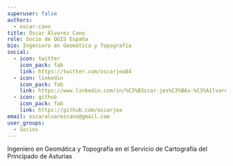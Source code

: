 ```yaml
---
superuser: false
authors:
  - oscar-cano
title: Óscar Álvarez Cano
role: Socio de QGIS España
bio: Ingeniero en Geomática y Topografía
social:
  - icon: twitter
    icon_pack: fab
    link: https://twitter.com/oscarjea84
  - icon: linkedin
    icon_pack: fab
    link: https://www.linkedin.com/in/%C3%B3scar-jes%C3%BAs-%C3%A1lvarez-cano-2a221645/
  - icon: github
    icon_pack: fab
    link: https://github.com/oscarjea
email: oscaralvarezcano@gmail.com
user_groups:
  - Socios
---
```


Ingeniero en Geomática y Topografía en el Servicio de Cartografía del Principado de Asturias
